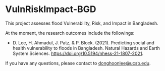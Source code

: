 # VulnRiskImpact-BGD

This project assesses flood Vulnerability, Risk, and Impact in Bangladesh.</br>

At the moment, the research outcomes include the followings:
</br>

- D. Lee, H. Ahmadul, J. Patz, & P. Block. (2021). Predicting social and health vulnerability to floods in Bangladesh. Natural Hazards and Earth System Sciences. https://doi.org/10.5194/nhess-21-1807-2021.

If you have any questions, please contact to donghoonlee@ucsb.edu.